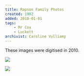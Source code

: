 ```yaml
---
title: Rapson Family Photos
created: 1902
added: 2010-01-01
tags: 
    - Mr Cox
    - Luckett
archivist: Caroline Vulliamy
---
```



These images were digitised in 2010.


![](../M-Coxs-grandfather.jpg)

![](../M-Coxs-grandfather-back.jpg)

